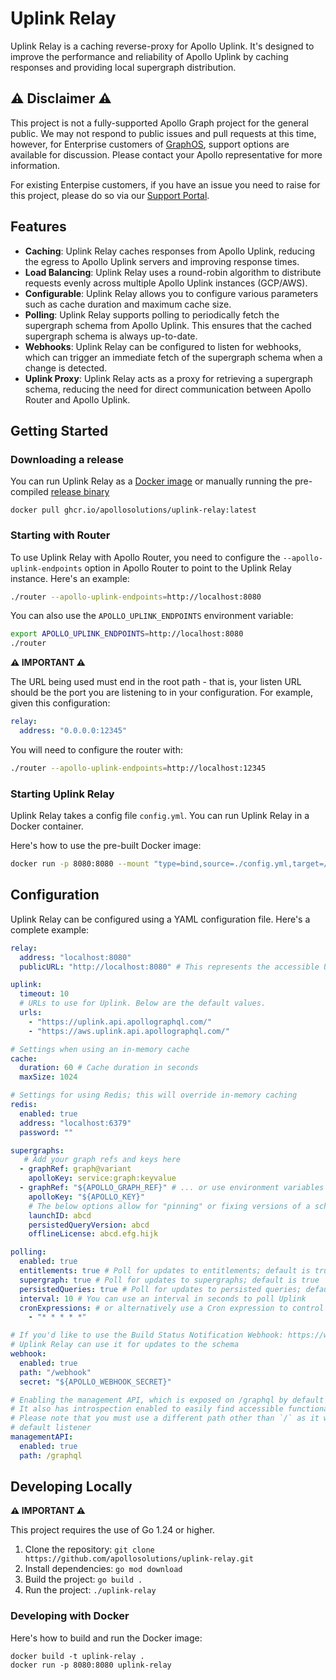 # Uplink Relay

Uplink Relay is a caching reverse-proxy for Apollo Uplink. It's designed to improve the performance and reliability of Apollo Uplink by caching responses and providing local supergraph distribution.

## ⚠️ Disclaimer ⚠️

This project is not a fully-supported Apollo Graph project for the general public.
We may not respond to public issues and pull requests at this time, however, for Enterprise customers of [GraphOS](https://www.apollographql.com/graphos), support options are available for discussion.
Please contact your Apollo representative for more information.

For existing Enterpise customers, if you have an issue you need to raise for this project, please do so via our [Support Portal](https://support.apollographql.com/).

## Features

- **Caching**: Uplink Relay caches responses from Apollo Uplink, reducing the egress to Apollo Uplink servers and improving response times.
- **Load Balancing**: Uplink Relay uses a round-robin algorithm to distribute requests evenly across multiple Apollo Uplink instances (GCP/AWS).
- **Configurable**: Uplink Relay allows you to configure various parameters such as cache duration and maximum cache size.
- **Polling**: Uplink Relay supports polling to periodically fetch the supergraph schema from Apollo Uplink. This ensures that the cached supergraph schema is always up-to-date.
- **Webhooks**: Uplink Relay can be configured to listen for webhooks, which can trigger an immediate fetch of the supergraph schema when a change is detected.
- **Uplink Proxy**: Uplink Relay acts as a proxy for retrieving a supergraph schema, reducing the need for direct communication between Apollo Router and Apollo Uplink.

## Getting Started

### Downloading a release
You can run Uplink Relay as a [Docker image](https://github.com/apollosolutions/uplink-relay/pkgs/container/uplink-relay)
or manually running the pre-compiled [release binary](https://github.com/apollosolutions/uplink-relay/releases)

```shell
docker pull ghcr.io/apollosolutions/uplink-relay:latest
```

### Starting with Router
To use Uplink Relay with Apollo Router, you need to configure the `--apollo-uplink-endpoints` option in Apollo Router to point to the Uplink Relay instance. Here's an example:

```bash
./router --apollo-uplink-endpoints=http://localhost:8080
```

You can also use the `APOLLO_UPLINK_ENDPOINTS` environment variable:

```bash
export APOLLO_UPLINK_ENDPOINTS=http://localhost:8080
./router
```

**⚠️ IMPORTANT ⚠️**

The URL being used must end in the root path - that is, your listen URL should be the port you are listening to in your configuration. For example, given this configuration: 

```yml 
relay:
  address: "0.0.0.0:12345"
```

You will need to configure the router with:

```bash
./router --apollo-uplink-endpoints=http://localhost:12345
```

### Starting Uplink Relay

Uplink Relay takes a config file `config.yml`.
You can run Uplink Relay in a Docker container. 

Here's how to use the pre-built Docker image:

```bash
docker run -p 8080:8080 --mount "type=bind,source=./config.yml,target=/app/config.yml" ghcr.io/apollosolutions/uplink-relay:latest --config /app/config.yml
```

## Configuration

Uplink Relay can be configured using a YAML configuration file. Here's a complete example:

```yaml
relay:
  address: "localhost:8080"
  publicURL: "http://localhost:8080" # This represents the accessible URL for uplink-relay for use with persisted query manifest fetching.

uplink:
  timeout: 10
  # URLs to use for Uplink. Below are the default values.
  urls:
    - "https://uplink.api.apollographql.com/"
    - "https://aws.uplink.api.apollographql.com/"

# Settings when using an in-memory cache
cache:
  duration: 60 # Cache duration in seconds
  maxSize: 1024

# Settings for using Redis; this will override in-memory caching
redis: 
  enabled: true
  address: "localhost:6379"
  password: ""

supergraphs:
   # Add your graph refs and keys here
  - graphRef: graph@variant 
    apolloKey: service:graph:keyvalue
  - graphRef: "${APOLLO_GRAPH_REF}" # ... or use environment variables using this syntax, where APOLLO_GRAPH_REF represents the environment variable
    apolloKey: "${APOLLO_KEY}"
    # The below options allow for "pinning" or fixing versions of a schema/PQ/entitlement for Uplink Relay
    launchID: abcd
    persistedQueryVersion: abcd
    offlineLicense: abcd.efg.hijk

polling:
  enabled: true
  entitlements: true # Poll for updates to entitlements; default is true
  supergraph: true # Poll for updates to supergraphs; default is true
  persistedQueries: true # Poll for updates to persisted queries; default is false
  interval: 10 # You can use an interval in seconds to poll Uplink
  cronExpressions: # or alternatively use a Cron expression to control the times that it will poll
    - "* * * * *" 

# If you'd like to use the Build Status Notification Webhook: https://www.apollographql.com/docs/graphos/metrics/notifications/build-status-notification/
# Uplink Relay can use it for updates to the schema
webhook: 
  enabled: true
  path: "/webhook"
  secret: "${APOLLO_WEBHOOK_SECRET}"

# Enabling the management API, which is exposed on /graphql by default
# It also has introspection enabled to easily find accessible functionality
# Please note that you must use a different path other than `/` as it will conflict with the 
# default listener
managementAPI: 
  enabled: true
  path: /graphql
```

## Developing Locally

**⚠️ IMPORTANT ⚠️**

This project requires the use of Go 1.24 or higher.

1. Clone the repository: `git clone https://github.com/apollosolutions/uplink-relay.git`
3. Install dependencies: `go mod download`
4. Build the project: `go build .`
5. Run the project: `./uplink-relay`


### Developing with Docker

Here's how to build and run the Docker image:
```
docker build -t uplink-relay .
docker run -p 8080:8080 uplink-relay
```
